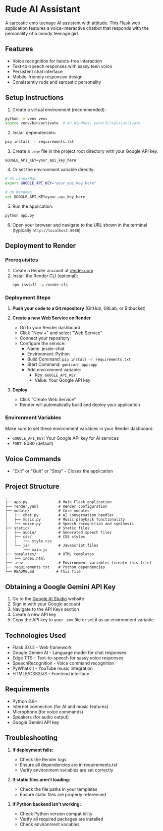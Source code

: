 # Rude AI Assistant

A sarcastic emo teenage AI assistant with attitude. This Flask web application features a voice-interactive chatbot that responds with the personality of a moody teenage girl.

## Features

- Voice recognition for hands-free interaction
- Text-to-speech responses with sassy teen voice
- Persistent chat interface
- Mobile-friendly responsive design
- Consistently rude and sarcastic personality

## Setup Instructions

1. Create a virtual environment (recommended):
```bash
python -m venv venv
source venv/bin/activate  # On Windows: venv\Scripts\activate
```

2. Install dependencies:
```bash
pip install -r requirements.txt
```

3. Create a `.env` file in the project root directory with your Google API key:
```
GOOGLE_API_KEY=your_api_key_here
```

4. Or set the environment variable directly:
```bash
# On Linux/Mac
export GOOGLE_API_KEY="your_api_key_here"

# On Windows
set GOOGLE_API_KEY=your_api_key_here
```

5. Run the application:
```bash
python app.py
```

6. Open your browser and navigate to the URL shown in the terminal (typically `http://localhost:8080`)

## Deployment to Render

### Prerequisites
1. Create a Render account at [render.com](https://render.com)
2. Install the Render CLI (optional):
   ```bash
   npm install -g render-cli
   ```

### Deployment Steps

1. **Push your code to a Git repository** (GitHub, GitLab, or Bitbucket)

2. **Create a new Web Service on Render**
   - Go to your Render dashboard
   - Click "New +" and select "Web Service"
   - Connect your repository
   - Configure the service:
     - Name: jessie-chat
     - Environment: Python
     - Build Command: `pip install -r requirements.txt`
     - Start Command: `gunicorn app:app`
     - Add environment variable:
       - Key: `GOOGLE_API_KEY`
       - Value: Your Google API key

3. **Deploy**
   - Click "Create Web Service"
   - Render will automatically build and deploy your application

### Environment Variables
Make sure to set these environment variables in your Render dashboard:
- `GOOGLE_API_KEY`: Your Google API key for AI services
- `PORT`: 8080 (default)

## Voice Commands

- "Exit" or "Quit" or "Stop" - Closes the application

## Project Structure

```
.
├── app.py              # Main Flask application
├── render.yaml         # Render configuration
├── module/             # Core modules
│   ├── chat.py         # AI conversation handler
│   ├── music.py        # Music playback functionality
│   └── voice.py        # Speech recognition and synthesis
├── static/             # Static files
│   ├── audio/          # Generated speech files
│   ├── css/            # CSS styles
│   │   └── style.css
│   └── js/             # JavaScript files
│       └── main.js
├── templates/          # HTML templates
│   └── index.html
├── .env                # Environment variables (create this file)
├── requirements.txt    # Python dependencies
└── README.md          # This file
```

## Obtaining a Google Gemini API Key

1. Go to the [Google AI Studio](https://aistudio.google.com/) website
2. Sign in with your Google account
3. Navigate to the API Keys section
4. Create a new API key
5. Copy the API key to your `.env` file or set it as an environment variable

## Technologies Used

- Flask 3.0.2 - Web framework
- Google Gemini AI - Language model for chat responses
- Edge TTS - Text-to-speech for sassy voice responses
- SpeechRecognition - Voice command recognition
- PyWhatKit - YouTube music integration
- HTML5/CSS3/JS - Frontend interface

## Requirements

- Python 3.8+
- Internet connection (for AI and music features)
- Microphone (for voice commands)
- Speakers (for audio output)
- Google Gemini API key

## Troubleshooting

1. **If deployment fails:**
   - Check the Render logs
   - Ensure all dependencies are in requirements.txt
   - Verify environment variables are set correctly

2. **If static files aren't loading:**
   - Check the file paths in your templates
   - Ensure static files are properly referenced

3. **If Python backend isn't working:**
   - Check Python version compatibility
   - Verify all required packages are installed
   - Check environment variables
